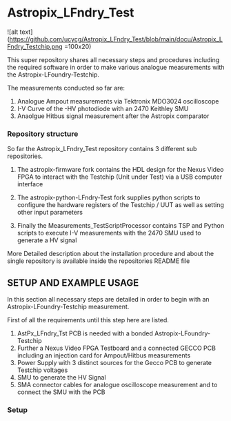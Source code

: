 # Astropix_LFndry_Test

![alt text](https://github.com/ucycg/Astropix_LFndry_Test/blob/main/docu/Astropix_LFndry_Testchip.png =100x20)

This super repository shares all necessary steps and procedures including the required software in order to make various analogue measurements with the Astropix-LFoundry-Testchip.

The measurements conducted so far are:

1. Analogue Ampout measurements via Tektronix MDO3024 oscilloscope
2. I-V Curve of the -HV photodiode with an 2470 Keithley SMU
3. Anaolgue Hitbus signal measurement after the Astropix comparator

### Repository structure

So far the Astropix_LFndry_Test repository contains 3 different sub repositories.

1. The astropix-firmware fork contains the HDL design for the Nexus Video FPGA to interact with the Testchip (Unit under Test) via a USB computer interface

2. The astropix-python-LFndry-Test fork supplies python scripts to configure the hardware registers of the Testchip / UUT as well as setting other input parameters  

3. Finally the Measurements_TestScriptProcessor contains TSP and Python
scripts to execute I-V measurements with the 2470 SMU used to generate a 
HV signal

More Detailed description about the installation procedure and about the single repository is available inside the repositories README file

## SETUP AND EXAMPLE USAGE

In this section all necessary steps are detailed in order to begin with an Astropix-LFoundry-Testchip measurement.

First of all the requirements until this step here are listed.

1. AstPx_LFndry_Tst PCB is needed with a bonded Astropix-LFoundry-Testchip
2. Further a Nexus Video FPGA Testboard and a connected  GECCO PCB including an injection card for Ampout/Hitbus measurements
3. Power Supply with 3 distinct sources for the Gecco PCB to generate Testchip voltages
4. SMU to generate the HV Signal 
5. SMA connector cables for analogue oscilloscope measurement and to connect the SMU with the PCB

### Setup
